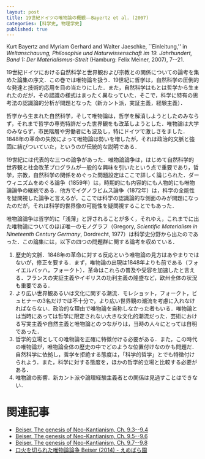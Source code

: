 ```yaml
---
layout: post
title: 19世紀ドイツの唯物論の概観——Bayertz et al. (2007)
categories: [科学史, 物理学史]
published: true
---
```


Kurt Bayertz and Myriam Gerhard and Walter Jaeschke, ``Einleitung,'' in _Weltanschauung, Philosophie und Naturwissenschaft im 19. Jahrhundert, Band 1: Der Materialismus-Streit_ (Hamburg: Felix Meiner, 2007), 7--21.

19世紀ドイツにおける自然科学と世界観および宗教との関係についての論考を集めた論集の序文．この巻では唯物論を扱う．19世紀に哲学は，自然科学の圧倒的な発達と技術的応用を目の当たりにした．また，自然科学はもとは哲学から生まれたのだが，その認識の様式はまったく異なっていた．そこで，科学に特有の思考法の認識論的分析が問題となった（新カント派，実証主義，経験主義）．

哲学から生まれた自然科学，そして唯物論は，哲学を解消しようとしたのみならず，それまで哲学の専売特許だった世界観をも改革しようとした．唯物論は大学のみならず，市民階層や労働者にも波及し，特にドイツで激しさをました．1848年の革命の失敗によって唯物論は勢いを増したが，それは政治的文脈と強固に結びついていた，というのが伝統的な説明である．

19世紀には代表的な三つの論争があった．唯物論論争は，はじめて自然科学的世界観と社会改革プログラムが一般的な興味を引いたという点で重要であり，哲学，宗教，自然科学の関係をめぐった問題設定はここで詳しく論じられた．ダーウィニズムをめぐる論争（1859年）は，時期的にも内容的にも人物的にも唯物論論争の継続である．他方でイグノラビムス論争（1872年）は，科学の全能性を疑問視した論争と言えるが，ここでは科学の認識論的な側面のみが問題になったのだが，それは科学的世界像の可能性を疑問視することでもあった．

唯物論論争は哲学的に「浅薄」と評されることが多く，それゆえ，これまでに出た唯物論についてのほぼ唯一のモノグラフ（Gregory, _Scientific Materialism in Nineteenth Century Germany_, Dordrecht, 1977）は科学史分野から出たのであった．この論集には，以下の四つの問題群に関する論考を収めている．

1. 歴史的文脈．1848年の革命に対する反応という唯物論の見方はあやまりではないが，修正を要する．まず，唯物論の出現は1848年よりも前である（フォイエルバッハ，フォークト）．革命はこれらの普及や受容を加速したと言える．フランスの実証主義やイギリスの功利主義の隆盛など，欧州全体の状況も重要である．
2. より広い世界観あるいは文化に関する潮流．モレショット，フォークト，ビュヒナーの3名だけでは不十分で，より広い世界観の潮流を考慮に入れなければならない．政治的な理由で唯物論を自称しなかった者もいる．唯物論とは当時にあっては哲学に限定されない大きな文化的潮流だった．芸術における写実主義や自然主義と唯物論とのつながりは，当時の人々にとっては自明であった．
3. 哲学的立場としての唯物論を正確に特徴付ける必要がある．また，この時代の唯物論が，唯物論全体の歴史の中でどのような位置付けなのかも問題だ．自然科学に依拠し，哲学を拒絶する態度は，「科学的哲学」とでも特徴付けられよう．また，科学に対する態度を，ほかの哲学的立場と比較する必要がある．
4. 唯物論の影響．新カント派や論理経験主義者との関係は見過すことはできない．


# 関連記事

* [Beiser, The genesis of Neo-Kantianism, Ch. 9.3--9.4](http://hinaba.org/mikro-und-makro/2017/02/03/01.html)
* [Beiser, The genesis of Neo-Kantianism, Ch. 9.5--9.6](http://hinaba.org/mikro-und-makro/2017/02/09/01.html)
* [Beiser, The genesis of Neo-Kantianism, Ch. 9.7--9.8](http://hinaba.org/mikro-und-makro/2017/02/14/01.html)
* [口火を切られた唯物論論争 Beiser (2014) - えめばら園](http://d.hatena.ne.jp/emerose/20160301/1456812556)
